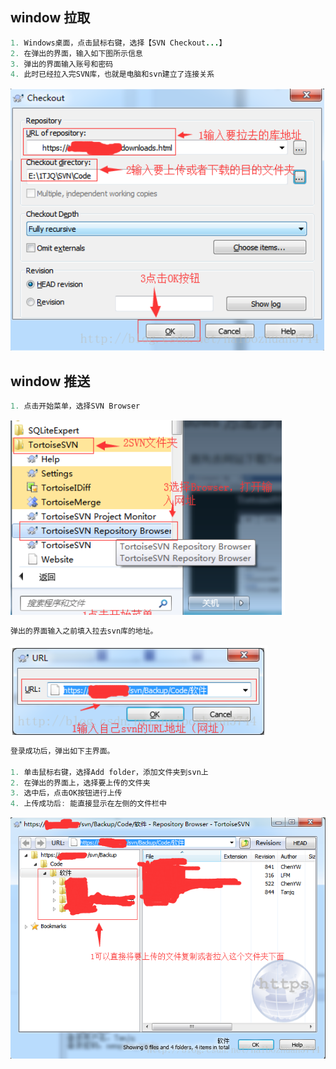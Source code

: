 ## window 拉取

```java
1. Windows桌面，点击鼠标右键，选择【SVN Checkout...】
2. 在弹出的界面，输入如下图所示信息
3. 弹出的界面输入账号和密码
4. 此时已经拉入完SVN库，也就是电脑和svn建立了连接关系    
```

![image-20210630110629176](image-20210630110629176.png)

## window 推送

```java
1. 点击开始菜单，选择SVN Browser    
```

![image-20210630110810554](image-20210630110810554.png)

```java
弹出的界面输入之前填入拉去svn库的地址。	
```

![image-20210630110840368](image-20210630110840368.png)

```java
登录成功后，弹出如下主界面。
    
1. 单击鼠标右键，选择Add folder，添加文件夹到svn上
2. 在弹出的界面上，选择要上传的文件夹
3. 选中后，点击OK按钮进行上传
4. 上传成功后: 能直接显示在左侧的文件栏中    
```

![image-20210630110905044](image-20210630110905044.png)